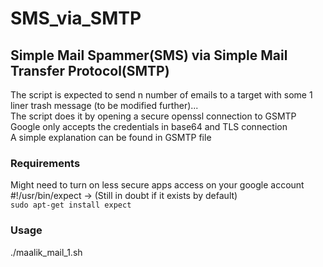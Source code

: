 # SMS_via_SMTP
## Simple Mail Spammer(SMS) via Simple Mail Transfer Protocol(SMTP)
The script is expected to send n number of emails to a target with some 1 liner trash message (to be modified further)... <br>
The script does it by opening a secure openssl connection to GSMTP <br>
Google only accepts the credentials in base64 and TLS connection<br>
A simple explanation can be found in GSMTP file

### Requirements
Might need to turn on less secure apps access on your google account <br>
#!/usr/bin/expect -> (Still in doubt if it exists by default) <br>
`sudo apt-get install expect`
### Usage
./maalik_mail_1.sh






